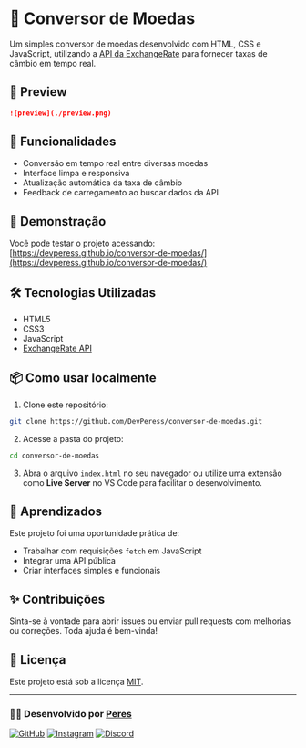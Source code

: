 # 💱 Conversor de Moedas

Um simples conversor de moedas desenvolvido com HTML, CSS e JavaScript, utilizando a [API da ExchangeRate](https://www.exchangerate-api.com/) para fornecer taxas de câmbio em tempo real.

## 📸 Preview

```md
![preview](./preview.png)
```

## 🚀 Funcionalidades

- Conversão em tempo real entre diversas moedas
- Interface limpa e responsiva
- Atualização automática da taxa de câmbio
- Feedback de carregamento ao buscar dados da API

## 🧪 Demonstração

Você pode testar o projeto acessando: [https://devperess.github.io/conversor-de-moedas/](https://devperess.github.io/conversor-de-moedas/)

## 🛠️ Tecnologias Utilizadas

- HTML5
- CSS3
- JavaScript
- [ExchangeRate API](https://www.exchangerate-api.com/)

## 📦 Como usar localmente

1. Clone este repositório:

```bash
git clone https://github.com/DevPeress/conversor-de-moedas.git
```

2. Acesse a pasta do projeto:

```bash
cd conversor-de-moedas
```

3. Abra o arquivo `index.html` no seu navegador ou utilize uma extensão como **Live Server** no VS Code para facilitar o desenvolvimento.

## 🧠 Aprendizados

Este projeto foi uma oportunidade prática de:

- Trabalhar com requisições `fetch` em JavaScript
- Integrar uma API pública
- Criar interfaces simples e funcionais

## ✨ Contribuições

Sinta-se à vontade para abrir issues ou enviar pull requests com melhorias ou correções. Toda ajuda é bem-vinda!

## 📄 Licença

Este projeto está sob a licença [MIT](LICENSE).

---

### 👨‍💻 Desenvolvido por [Peres](https://www.linkedin.com/in/devperes)

[![GitHub](https://img.shields.io/badge/GitHub-xPeres-181717?style=for-the-badge&logo=github)](https://github.com/xPeres)
[![Instagram](https://img.shields.io/badge/@fah.peres-E4405F?style=for-the-badge&logo=instagram&logoColor=white)](https://instagram.com/fah.peres)
[![Discord](https://img.shields.io/badge/PeresDev-5865F2?style=for-the-badge&logo=discord&logoColor=white)](#)
